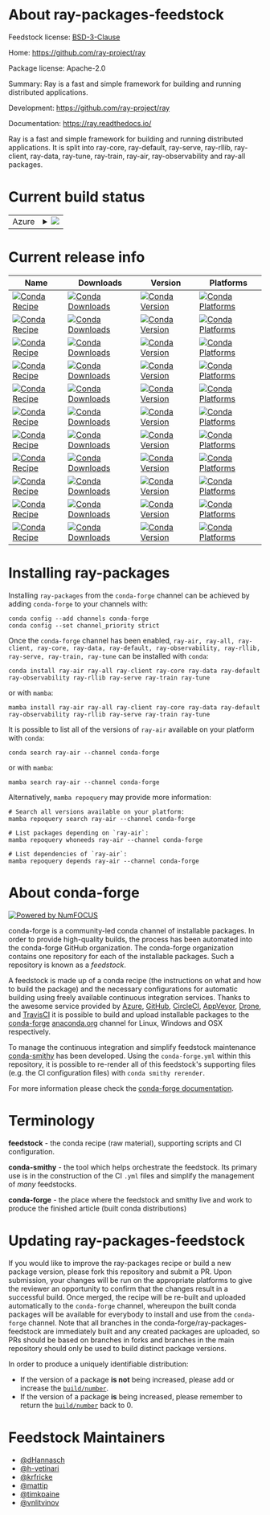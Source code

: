 About ray-packages-feedstock
============================

Feedstock license: [BSD-3-Clause](https://github.com/conda-forge/ray-packages-feedstock/blob/main/LICENSE.txt)

Home: https://github.com/ray-project/ray

Package license: Apache-2.0

Summary: Ray is a fast and simple framework for building and running distributed applications.

Development: https://github.com/ray-project/ray

Documentation: https://ray.readthedocs.io/

Ray is a fast and simple framework for building and running
distributed applications. It is split into ray-core, ray-default,
ray-serve, ray-rllib, ray-client, ray-data, ray-tune,
ray-train, ray-air, ray-observability and ray-all packages.


Current build status
====================


<table>
    
  <tr>
    <td>Azure</td>
    <td>
      <details>
        <summary>
          <a href="https://dev.azure.com/conda-forge/feedstock-builds/_build/latest?definitionId=11419&branchName=main">
            <img src="https://dev.azure.com/conda-forge/feedstock-builds/_apis/build/status/ray-packages-feedstock?branchName=main">
          </a>
        </summary>
        <table>
          <thead><tr><th>Variant</th><th>Status</th></tr></thead>
          <tbody><tr>
              <td>linux_64_python3.10.____cpython</td>
              <td>
                <a href="https://dev.azure.com/conda-forge/feedstock-builds/_build/latest?definitionId=11419&branchName=main">
                  <img src="https://dev.azure.com/conda-forge/feedstock-builds/_apis/build/status/ray-packages-feedstock?branchName=main&jobName=linux&configuration=linux%20linux_64_python3.10.____cpython" alt="variant">
                </a>
              </td>
            </tr><tr>
              <td>linux_64_python3.11.____cpython</td>
              <td>
                <a href="https://dev.azure.com/conda-forge/feedstock-builds/_build/latest?definitionId=11419&branchName=main">
                  <img src="https://dev.azure.com/conda-forge/feedstock-builds/_apis/build/status/ray-packages-feedstock?branchName=main&jobName=linux&configuration=linux%20linux_64_python3.11.____cpython" alt="variant">
                </a>
              </td>
            </tr><tr>
              <td>linux_64_python3.8.____cpython</td>
              <td>
                <a href="https://dev.azure.com/conda-forge/feedstock-builds/_build/latest?definitionId=11419&branchName=main">
                  <img src="https://dev.azure.com/conda-forge/feedstock-builds/_apis/build/status/ray-packages-feedstock?branchName=main&jobName=linux&configuration=linux%20linux_64_python3.8.____cpython" alt="variant">
                </a>
              </td>
            </tr><tr>
              <td>linux_64_python3.9.____cpython</td>
              <td>
                <a href="https://dev.azure.com/conda-forge/feedstock-builds/_build/latest?definitionId=11419&branchName=main">
                  <img src="https://dev.azure.com/conda-forge/feedstock-builds/_apis/build/status/ray-packages-feedstock?branchName=main&jobName=linux&configuration=linux%20linux_64_python3.9.____cpython" alt="variant">
                </a>
              </td>
            </tr><tr>
              <td>osx_64_python3.10.____cpython</td>
              <td>
                <a href="https://dev.azure.com/conda-forge/feedstock-builds/_build/latest?definitionId=11419&branchName=main">
                  <img src="https://dev.azure.com/conda-forge/feedstock-builds/_apis/build/status/ray-packages-feedstock?branchName=main&jobName=osx&configuration=osx%20osx_64_python3.10.____cpython" alt="variant">
                </a>
              </td>
            </tr><tr>
              <td>osx_64_python3.11.____cpython</td>
              <td>
                <a href="https://dev.azure.com/conda-forge/feedstock-builds/_build/latest?definitionId=11419&branchName=main">
                  <img src="https://dev.azure.com/conda-forge/feedstock-builds/_apis/build/status/ray-packages-feedstock?branchName=main&jobName=osx&configuration=osx%20osx_64_python3.11.____cpython" alt="variant">
                </a>
              </td>
            </tr><tr>
              <td>osx_64_python3.8.____cpython</td>
              <td>
                <a href="https://dev.azure.com/conda-forge/feedstock-builds/_build/latest?definitionId=11419&branchName=main">
                  <img src="https://dev.azure.com/conda-forge/feedstock-builds/_apis/build/status/ray-packages-feedstock?branchName=main&jobName=osx&configuration=osx%20osx_64_python3.8.____cpython" alt="variant">
                </a>
              </td>
            </tr><tr>
              <td>osx_64_python3.9.____cpython</td>
              <td>
                <a href="https://dev.azure.com/conda-forge/feedstock-builds/_build/latest?definitionId=11419&branchName=main">
                  <img src="https://dev.azure.com/conda-forge/feedstock-builds/_apis/build/status/ray-packages-feedstock?branchName=main&jobName=osx&configuration=osx%20osx_64_python3.9.____cpython" alt="variant">
                </a>
              </td>
            </tr>
          </tbody>
        </table>
      </details>
    </td>
  </tr>
</table>

Current release info
====================

| Name | Downloads | Version | Platforms |
| --- | --- | --- | --- |
| [![Conda Recipe](https://img.shields.io/badge/recipe-ray--air-green.svg)](https://anaconda.org/conda-forge/ray-air) | [![Conda Downloads](https://img.shields.io/conda/dn/conda-forge/ray-air.svg)](https://anaconda.org/conda-forge/ray-air) | [![Conda Version](https://img.shields.io/conda/vn/conda-forge/ray-air.svg)](https://anaconda.org/conda-forge/ray-air) | [![Conda Platforms](https://img.shields.io/conda/pn/conda-forge/ray-air.svg)](https://anaconda.org/conda-forge/ray-air) |
| [![Conda Recipe](https://img.shields.io/badge/recipe-ray--all-green.svg)](https://anaconda.org/conda-forge/ray-all) | [![Conda Downloads](https://img.shields.io/conda/dn/conda-forge/ray-all.svg)](https://anaconda.org/conda-forge/ray-all) | [![Conda Version](https://img.shields.io/conda/vn/conda-forge/ray-all.svg)](https://anaconda.org/conda-forge/ray-all) | [![Conda Platforms](https://img.shields.io/conda/pn/conda-forge/ray-all.svg)](https://anaconda.org/conda-forge/ray-all) |
| [![Conda Recipe](https://img.shields.io/badge/recipe-ray--client-green.svg)](https://anaconda.org/conda-forge/ray-client) | [![Conda Downloads](https://img.shields.io/conda/dn/conda-forge/ray-client.svg)](https://anaconda.org/conda-forge/ray-client) | [![Conda Version](https://img.shields.io/conda/vn/conda-forge/ray-client.svg)](https://anaconda.org/conda-forge/ray-client) | [![Conda Platforms](https://img.shields.io/conda/pn/conda-forge/ray-client.svg)](https://anaconda.org/conda-forge/ray-client) |
| [![Conda Recipe](https://img.shields.io/badge/recipe-ray--core-green.svg)](https://anaconda.org/conda-forge/ray-core) | [![Conda Downloads](https://img.shields.io/conda/dn/conda-forge/ray-core.svg)](https://anaconda.org/conda-forge/ray-core) | [![Conda Version](https://img.shields.io/conda/vn/conda-forge/ray-core.svg)](https://anaconda.org/conda-forge/ray-core) | [![Conda Platforms](https://img.shields.io/conda/pn/conda-forge/ray-core.svg)](https://anaconda.org/conda-forge/ray-core) |
| [![Conda Recipe](https://img.shields.io/badge/recipe-ray--data-green.svg)](https://anaconda.org/conda-forge/ray-data) | [![Conda Downloads](https://img.shields.io/conda/dn/conda-forge/ray-data.svg)](https://anaconda.org/conda-forge/ray-data) | [![Conda Version](https://img.shields.io/conda/vn/conda-forge/ray-data.svg)](https://anaconda.org/conda-forge/ray-data) | [![Conda Platforms](https://img.shields.io/conda/pn/conda-forge/ray-data.svg)](https://anaconda.org/conda-forge/ray-data) |
| [![Conda Recipe](https://img.shields.io/badge/recipe-ray--default-green.svg)](https://anaconda.org/conda-forge/ray-default) | [![Conda Downloads](https://img.shields.io/conda/dn/conda-forge/ray-default.svg)](https://anaconda.org/conda-forge/ray-default) | [![Conda Version](https://img.shields.io/conda/vn/conda-forge/ray-default.svg)](https://anaconda.org/conda-forge/ray-default) | [![Conda Platforms](https://img.shields.io/conda/pn/conda-forge/ray-default.svg)](https://anaconda.org/conda-forge/ray-default) |
| [![Conda Recipe](https://img.shields.io/badge/recipe-ray--observability-green.svg)](https://anaconda.org/conda-forge/ray-observability) | [![Conda Downloads](https://img.shields.io/conda/dn/conda-forge/ray-observability.svg)](https://anaconda.org/conda-forge/ray-observability) | [![Conda Version](https://img.shields.io/conda/vn/conda-forge/ray-observability.svg)](https://anaconda.org/conda-forge/ray-observability) | [![Conda Platforms](https://img.shields.io/conda/pn/conda-forge/ray-observability.svg)](https://anaconda.org/conda-forge/ray-observability) |
| [![Conda Recipe](https://img.shields.io/badge/recipe-ray--rllib-green.svg)](https://anaconda.org/conda-forge/ray-rllib) | [![Conda Downloads](https://img.shields.io/conda/dn/conda-forge/ray-rllib.svg)](https://anaconda.org/conda-forge/ray-rllib) | [![Conda Version](https://img.shields.io/conda/vn/conda-forge/ray-rllib.svg)](https://anaconda.org/conda-forge/ray-rllib) | [![Conda Platforms](https://img.shields.io/conda/pn/conda-forge/ray-rllib.svg)](https://anaconda.org/conda-forge/ray-rllib) |
| [![Conda Recipe](https://img.shields.io/badge/recipe-ray--serve-green.svg)](https://anaconda.org/conda-forge/ray-serve) | [![Conda Downloads](https://img.shields.io/conda/dn/conda-forge/ray-serve.svg)](https://anaconda.org/conda-forge/ray-serve) | [![Conda Version](https://img.shields.io/conda/vn/conda-forge/ray-serve.svg)](https://anaconda.org/conda-forge/ray-serve) | [![Conda Platforms](https://img.shields.io/conda/pn/conda-forge/ray-serve.svg)](https://anaconda.org/conda-forge/ray-serve) |
| [![Conda Recipe](https://img.shields.io/badge/recipe-ray--train-green.svg)](https://anaconda.org/conda-forge/ray-train) | [![Conda Downloads](https://img.shields.io/conda/dn/conda-forge/ray-train.svg)](https://anaconda.org/conda-forge/ray-train) | [![Conda Version](https://img.shields.io/conda/vn/conda-forge/ray-train.svg)](https://anaconda.org/conda-forge/ray-train) | [![Conda Platforms](https://img.shields.io/conda/pn/conda-forge/ray-train.svg)](https://anaconda.org/conda-forge/ray-train) |
| [![Conda Recipe](https://img.shields.io/badge/recipe-ray--tune-green.svg)](https://anaconda.org/conda-forge/ray-tune) | [![Conda Downloads](https://img.shields.io/conda/dn/conda-forge/ray-tune.svg)](https://anaconda.org/conda-forge/ray-tune) | [![Conda Version](https://img.shields.io/conda/vn/conda-forge/ray-tune.svg)](https://anaconda.org/conda-forge/ray-tune) | [![Conda Platforms](https://img.shields.io/conda/pn/conda-forge/ray-tune.svg)](https://anaconda.org/conda-forge/ray-tune) |

Installing ray-packages
=======================

Installing `ray-packages` from the `conda-forge` channel can be achieved by adding `conda-forge` to your channels with:

```
conda config --add channels conda-forge
conda config --set channel_priority strict
```

Once the `conda-forge` channel has been enabled, `ray-air, ray-all, ray-client, ray-core, ray-data, ray-default, ray-observability, ray-rllib, ray-serve, ray-train, ray-tune` can be installed with `conda`:

```
conda install ray-air ray-all ray-client ray-core ray-data ray-default ray-observability ray-rllib ray-serve ray-train ray-tune
```

or with `mamba`:

```
mamba install ray-air ray-all ray-client ray-core ray-data ray-default ray-observability ray-rllib ray-serve ray-train ray-tune
```

It is possible to list all of the versions of `ray-air` available on your platform with `conda`:

```
conda search ray-air --channel conda-forge
```

or with `mamba`:

```
mamba search ray-air --channel conda-forge
```

Alternatively, `mamba repoquery` may provide more information:

```
# Search all versions available on your platform:
mamba repoquery search ray-air --channel conda-forge

# List packages depending on `ray-air`:
mamba repoquery whoneeds ray-air --channel conda-forge

# List dependencies of `ray-air`:
mamba repoquery depends ray-air --channel conda-forge
```


About conda-forge
=================

[![Powered by
NumFOCUS](https://img.shields.io/badge/powered%20by-NumFOCUS-orange.svg?style=flat&colorA=E1523D&colorB=007D8A)](https://numfocus.org)

conda-forge is a community-led conda channel of installable packages.
In order to provide high-quality builds, the process has been automated into the
conda-forge GitHub organization. The conda-forge organization contains one repository
for each of the installable packages. Such a repository is known as a *feedstock*.

A feedstock is made up of a conda recipe (the instructions on what and how to build
the package) and the necessary configurations for automatic building using freely
available continuous integration services. Thanks to the awesome service provided by
[Azure](https://azure.microsoft.com/en-us/services/devops/), [GitHub](https://github.com/),
[CircleCI](https://circleci.com/), [AppVeyor](https://www.appveyor.com/),
[Drone](https://cloud.drone.io/welcome), and [TravisCI](https://travis-ci.com/)
it is possible to build and upload installable packages to the
[conda-forge](https://anaconda.org/conda-forge) [anaconda.org](https://anaconda.org/)
channel for Linux, Windows and OSX respectively.

To manage the continuous integration and simplify feedstock maintenance
[conda-smithy](https://github.com/conda-forge/conda-smithy) has been developed.
Using the ``conda-forge.yml`` within this repository, it is possible to re-render all of
this feedstock's supporting files (e.g. the CI configuration files) with ``conda smithy rerender``.

For more information please check the [conda-forge documentation](https://conda-forge.org/docs/).

Terminology
===========

**feedstock** - the conda recipe (raw material), supporting scripts and CI configuration.

**conda-smithy** - the tool which helps orchestrate the feedstock.
                   Its primary use is in the construction of the CI ``.yml`` files
                   and simplify the management of *many* feedstocks.

**conda-forge** - the place where the feedstock and smithy live and work to
                  produce the finished article (built conda distributions)


Updating ray-packages-feedstock
===============================

If you would like to improve the ray-packages recipe or build a new
package version, please fork this repository and submit a PR. Upon submission,
your changes will be run on the appropriate platforms to give the reviewer an
opportunity to confirm that the changes result in a successful build. Once
merged, the recipe will be re-built and uploaded automatically to the
`conda-forge` channel, whereupon the built conda packages will be available for
everybody to install and use from the `conda-forge` channel.
Note that all branches in the conda-forge/ray-packages-feedstock are
immediately built and any created packages are uploaded, so PRs should be based
on branches in forks and branches in the main repository should only be used to
build distinct package versions.

In order to produce a uniquely identifiable distribution:
 * If the version of a package **is not** being increased, please add or increase
   the [``build/number``](https://docs.conda.io/projects/conda-build/en/latest/resources/define-metadata.html#build-number-and-string).
 * If the version of a package **is** being increased, please remember to return
   the [``build/number``](https://docs.conda.io/projects/conda-build/en/latest/resources/define-metadata.html#build-number-and-string)
   back to 0.

Feedstock Maintainers
=====================

* [@dHannasch](https://github.com/dHannasch/)
* [@h-vetinari](https://github.com/h-vetinari/)
* [@krfricke](https://github.com/krfricke/)
* [@mattip](https://github.com/mattip/)
* [@timkpaine](https://github.com/timkpaine/)
* [@vnlitvinov](https://github.com/vnlitvinov/)

